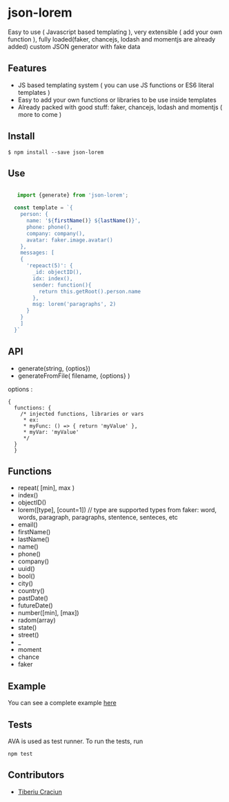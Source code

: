  # json-lorem
Easy to use ( Javascript based templating ), very extensible ( add your own function ), fully loaded(faker, chancejs, lodash and momentjs are already added) custom JSON generator with fake data


## Features
- JS based templating system ( you can use JS functions or ES6 literal templates )
- Easy to add your own functions or libraries to be use inside templates
- Already packed with good stuff: faker, chancejs, lodash and momentjs ( more to come  )

## Install
```
$ npm install --save json-lorem
```

## Use

```javascript

   import {generate} from 'json-lorem';

  const template = `{
    person: {
      name: '${firstName()} ${lastName()}',
      phone: phone(),
      company: company(),
      avatar: faker.image.avatar()
    },
    messages: [
    {
      'repeact(5)': {
        _id: objectID(),
        idx: index(),
        sender: function(){
          return this.getRoot().person.name
        },
        msg: lorem('paragraphs', 2)
      }
    }
    ]
  }`

```

## API
- generate(string, {optios})
- generateFromFile( filename, {options} )

options :
```
{
  functions: {
    /* injected functions, libraries or vars
     * ex:
     * myFunc: () => { return 'myValue' },
     * myVar: 'myValue'
     */
  }
  }
```

## Functions
- repeat( [min], max )
- index()
- objectID()
- lorem([type], [count=1]) // type are supported types from faker: word, words, paragraph, paragraphs, stentence, senteces, etc
- email()
- firstName()
- lastName()
- name()
- phone()
- company()
- uuid()
- bool()
- city()
- country()
- pastDate()
- futureDate()
- number([min], [max])
- radom(array)
- state()
- street()
- _
- moment
- chance
- faker


## Example
You can see a complete example [here](example)

## Tests
AVA is used as test runner. To run the tests, run

```
npm test
```

## Contributors
- [Tiberiu Craciun](https://github.com/tiberiuc)
